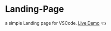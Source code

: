 # Landing-Page
a simple Landing page for VSCode.
[Live Demo](https://seifboudokhane.github.io/Landing-Page/) :point_left:
